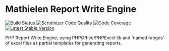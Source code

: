 Mathielen Report Write Engine
=============
[![Build Status](https://travis-ci.org/mathielen/report-write-engine.svg?branch=master)](https://travis-ci.org/mathielen/import-engine) 
[![Scrutinizer Code Quality](https://scrutinizer-ci.com/g/mathielen/report-write-engine/badges/quality-score.png)](https://scrutinizer-ci.com/g/mathielen/report-write-engine/)
[![Code Coverage](https://scrutinizer-ci.com/g/mathielen/report-write-engine/badges/coverage.png)](https://scrutinizer-ci.com/g/mathielen/report-write-engine/)
[![Latest Stable Version](https://poser.pugx.org/mathielen/report-write-engine/v/stable.png)](https://packagist.org/packages/mathielen/report-write-engine)

PHP Report Write Engine, using PHPOffice/PHPExcel lib and 'named ranges' of excel files as partial templates for generating reports.

